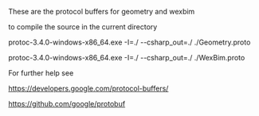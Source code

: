 ﻿These are the protocol buffers for geometry and wexbim

to compile the source in the current directory

protoc-3.4.0-windows-x86_64.exe -I=./ --csharp_out=./ ./Geometry.proto

protoc-3.4.0-windows-x86_64.exe -I=./ --csharp_out=./ ./WexBim.proto

For further help see

https://developers.google.com/protocol-buffers/

https://github.com/google/protobuf

